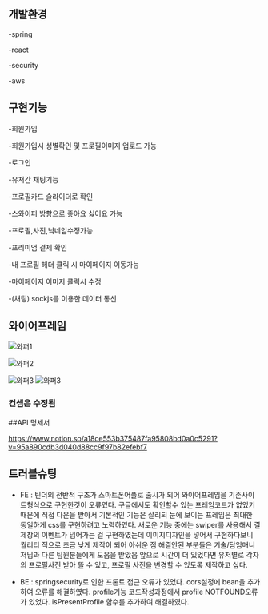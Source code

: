 ## 개발환경 
-spring

-react

-security

-aws



## 구현기능
-회원가입

-회원가입시 성별확인 및 프로필이미지 업로드 가능

-로그인

-유저간 채팅기능

-프로필카드 슬라이더로 확인

-스와이퍼 방향으로 좋아요 싫어요 가능

-프로필,사진,닉네임수정가능

-프리미엄 결제 확인 

-내 프로필 헤더 클릭 시 마이페이지 이동가능

-마이페이지 이미지 클릭시 수정

-(채팅) sockjs를 이용한 데이터 통신

## 와이어프레임
![와퍼1](https://user-images.githubusercontent.com/110403476/190388989-15cf4854-e0f0-4b03-939f-b38906647697.jpg)

![와퍼2](https://user-images.githubusercontent.com/110403476/190389264-49d77fb9-191d-4f6f-b432-a194ed486384.jpg)

![와퍼3](https://user-images.githubusercontent.com/110374433/190413426-7e7c2927-4320-45c8-8907-2495ad079ad6.png)
![와퍼3](https://user-images.githubusercontent.com/110374433/190413432-6f79d8cd-1009-4953-8586-0b9a8d398f5c.png)


### 컨셉은 수정됨 

##API 명세서

https://www.notion.so/a18ce553b375487fa95808bd0a0c5291?v=95a890cdb3d040d88cc9f97b82efebf7 



## 트러블슈팅
  * FE : 틴더의 전반적 구조가 스마트폰어플로 출시가 되어 와이어프레임을 기존사이트형식으로 구현한것이 오류였다.
구글에서도 확인할수 있는 프레임코드가 없었기 때문에 직접 다운을 받아서 기본적인 기능은 살리되 눈에 보이는 프레임은 최대한 동일하게 css를 구현하려고 노력하였다.
새로운 기능 중에는 swiper를 사용해서 결제창의 이벤트가 넘어가는 걸 구현하였는데 이미지디자인을 넣어서
구현하다보니 퀄리티 적으로 조금 낮게 제작이 되어 아쉬운 점
해결안된 부분들은 기술/담임매니저님과 다른 팀원분들에게 도움을 받았음 앞으로 시간이 더 있었다면
유저별로 각자의 프로필사진 받아 뜰 수 있고, 프로필 사진을 변경할 수 있도록 제작하고 싶다.


  * BE : springsecurity로 인한 프론트 접근 오류가 있었다. cors설정에 bean을 추가하여 오류를 해결하였다. profile기능 코드작성과정에서 profile NOTFOUND오류가 있었다.     isPresentProfile 함수를 추가하여 해결하였다.

